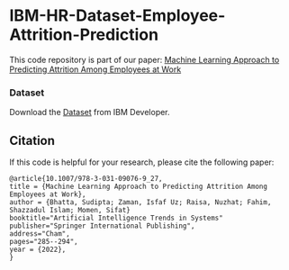 # IBM-HR-Dataset-Employee-Attrition-Prediction
This code repository is part of our paper: [Machine Learning Approach to Predicting Attrition Among Employees at Work](https://link.springer.com/chapter/10.1007/978-3-031-09076-9_27)

### Dataset
Download the [Dataset](https://developer.ibm.com/patterns/data-science-life-cycle-in-action-to-solve-employee-attrition-problem/) from IBM Developer. 

## Citation
If this code is helpful for your research, please cite the following paper:

```
@article{10.1007/978-3-031-09076-9_27,
title = {Machine Learning Approach to Predicting Attrition Among Employees at Work},
author = {Bhatta, Sudipta; Zaman, Isfaf Uz; Raisa, Nuzhat; Fahim, Shazzadul Islam; Momen, Sifat}
booktitle="Artificial Intelligence Trends in Systems"
publisher="Springer International Publishing",
address="Cham",
pages="285--294",
year = {2022},
}

